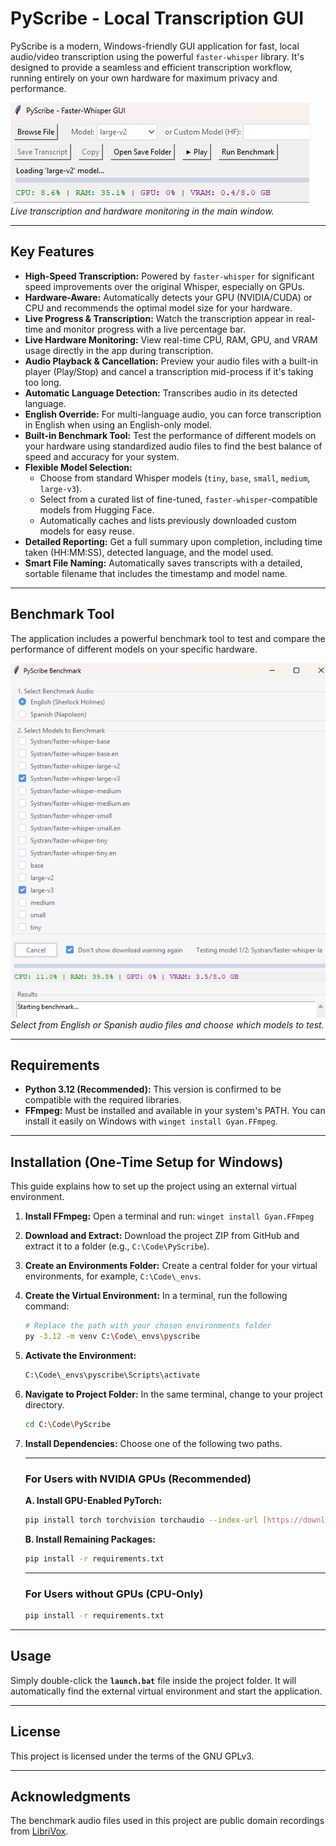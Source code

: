 # PyScribe - Local Transcription GUI

PyScribe is a modern, Windows-friendly GUI application for fast, local audio/video transcription using the powerful `faster-whisper` library. It's designed to provide a seamless and efficient transcription workflow, running entirely on your own hardware for maximum privacy and performance.

![PyScribe Main Interface](./images/2025-08-15_07-50-06.png)
*Live transcription and hardware monitoring in the main window.*

---

## Key Features

- **High-Speed Transcription:** Powered by `faster-whisper` for significant speed improvements over the original Whisper, especially on GPUs.
- **Hardware-Aware:** Automatically detects your GPU (NVIDIA/CUDA) or CPU and recommends the optimal model size for your hardware.
- **Live Progress & Transcription:** Watch the transcription appear in real-time and monitor progress with a live percentage bar.
- **Live Hardware Monitoring:** View real-time CPU, RAM, GPU, and VRAM usage directly in the app during transcription.
- **Audio Playback & Cancellation:** Preview your audio files with a built-in player (Play/Stop) and cancel a transcription mid-process if it's taking too long.
- **Automatic Language Detection:** Transcribes audio in its detected language.
- **English Override:** For multi-language audio, you can force transcription in English when using an English-only model.
- **Built-in Benchmark Tool:** Test the performance of different models on your hardware using standardized audio files to find the best balance of speed and accuracy for your system.
- **Flexible Model Selection:**
    - Choose from standard Whisper models (`tiny`, `base`, `small`, `medium`, `large-v3`).
    - Select from a curated list of fine-tuned, `faster-whisper`-compatible models from Hugging Face.
    - Automatically caches and lists previously downloaded custom models for easy reuse.
- **Detailed Reporting:** Get a full summary upon completion, including time taken (HH:MM:SS), detected language, and the model used.
- **Smart File Naming:** Automatically saves transcripts with a detailed, sortable filename that includes the timestamp and model name.

---

## Benchmark Tool

The application includes a powerful benchmark tool to test and compare the performance of different models on your specific hardware.

![PyScribe Benchmark Tool](./images/2025-08-15_07-50-43.png)
*Select from English or Spanish audio files and choose which models to test.*

---

## Requirements

- **Python 3.12 (Recommended):** This version is confirmed to be compatible with the required libraries.
- **FFmpeg:** Must be installed and available in your system's PATH. You can install it easily on Windows with `winget install Gyan.FFmpeg`.

---

## Installation (One-Time Setup for Windows)

This guide explains how to set up the project using an external virtual environment.

1.  **Install FFmpeg:** Open a terminal and run: `winget install Gyan.FFmpeg`
2.  **Download and Extract:** Download the project ZIP from GitHub and extract it to a folder (e.g., `C:\Code\PyScribe`).
3.  **Create an Environments Folder:** Create a central folder for your virtual environments, for example, `C:\Code\_envs`.
4.  **Create the Virtual Environment:** In a terminal, run the following command:
    ```bash
    # Replace the path with your chosen environments folder
    py -3.12 -m venv C:\Code\_envs\pyscribe
    ```
5.  **Activate the Environment:**
    ```bash
    C:\Code\_envs\pyscribe\Scripts\activate
    ```
6.  **Navigate to Project Folder:** In the same terminal, change to your project directory.
    ```bash
    cd C:\Code\PyScribe
    ```
7.  **Install Dependencies:** Choose one of the following two paths.

    ---
    ### For Users with NVIDIA GPUs (Recommended)

    **A. Install GPU-Enabled PyTorch:**
    ```bash
    pip install torch torchvision torchaudio --index-url [https://download.pytorch.org/whl/cu121](https://download.pytorch.org/whl/cu121)
    ```

    **B. Install Remaining Packages:**
    ```bash
    pip install -r requirements.txt
    ```
    ---
    ### For Users without GPUs (CPU-Only)
    ```bash
    pip install -r requirements.txt
    ```

---

## Usage

Simply double-click the **`launch.bat`** file inside the project folder. It will automatically find the external virtual environment and start the application.

---

## License

This project is licensed under the terms of the GNU GPLv3.

---

## Acknowledgments

The benchmark audio files used in this project are public domain recordings from [LibriVox](https://librivox.org/).
